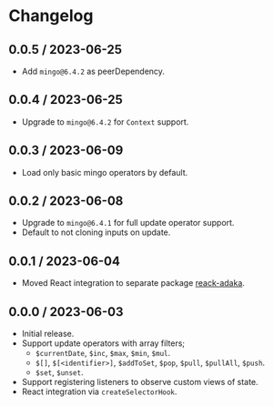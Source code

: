 # Changelog

## 0.0.5 / 2023-06-25
- Add `mingo@6.4.2` as peerDependency.

## 0.0.4 / 2023-06-25
- Upgrade to `mingo@6.4.2` for `Context` support.

## 0.0.3 / 2023-06-09
- Load only basic mingo operators by default.

## 0.0.2 / 2023-06-08
- Upgrade to `mingo@6.4.1` for full update operator support.
- Default to not cloning inputs on update.

## 0.0.1 / 2023-06-04
- Moved React integration to separate package [reack-adaka](https://www.npmjs.com/package/react-adaka).

## 0.0.0 / 2023-06-03

- Initial release.
- Support update operators with array filters;
  - `$currentDate`, `$inc`, `$max`, `$min`, `$mul`.
  - `$[]`, `$[<identifier>]`, `$addToSet`, `$pop`, `$pull`, `$pullAll`, `$push`.
  - `$set`, `$unset`.
- Support registering listeners to observe custom views of state.
- React integration via `createSelectorHook`.
